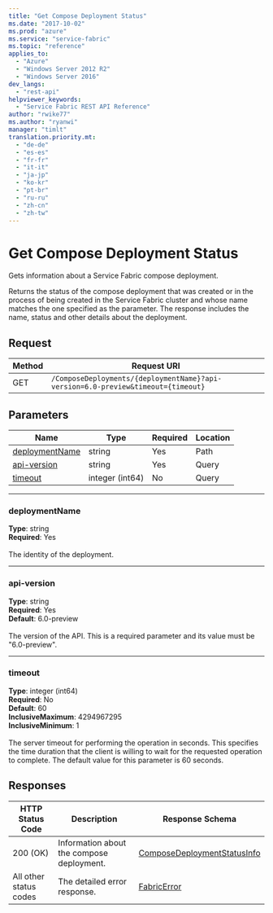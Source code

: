 ```yaml
---
title: "Get Compose Deployment Status"
ms.date: "2017-10-02"
ms.prod: "azure"
ms.service: "service-fabric"
ms.topic: "reference"
applies_to: 
  - "Azure"
  - "Windows Server 2012 R2"
  - "Windows Server 2016"
dev_langs: 
  - "rest-api"
helpviewer_keywords: 
  - "Service Fabric REST API Reference"
author: "rwike77"
ms.author: "ryanwi"
manager: "timlt"
translation.priority.mt: 
  - "de-de"
  - "es-es"
  - "fr-fr"
  - "it-it"
  - "ja-jp"
  - "ko-kr"
  - "pt-br"
  - "ru-ru"
  - "zh-cn"
  - "zh-tw"
---
```

# Get Compose Deployment Status
Gets information about a Service Fabric compose deployment.

Returns the status of the compose deployment that was created or in the process of being created in the Service Fabric cluster and whose name matches the one specified as the parameter. The response includes the name, status and other details about the deployment.

## Request
| Method | Request URI |
| ------ | ----------- |
| GET | `/ComposeDeployments/{deploymentName}?api-version=6.0-preview&timeout={timeout}` |


## Parameters
| Name | Type | Required | Location |
| --- | --- | --- | --- |
| [deploymentName](#deploymentname) | string | Yes | Path |
| [api-version](#api-version) | string | Yes | Query |
| [timeout](#timeout) | integer (int64) | No | Query |

____
### deploymentName
__Type__: string <br/>
__Required__: Yes<br/>
<br/>
The identity of the deployment.

____
### api-version
__Type__: string <br/>
__Required__: Yes<br/>
__Default__: 6.0-preview <br/>
<br/>
The version of the API. This is a required parameter and its value must be "6.0-preview".

____
### timeout
__Type__: integer (int64) <br/>
__Required__: No<br/>
__Default__: 60 <br/>
__InclusiveMaximum__: 4294967295 <br/>
__InclusiveMinimum__: 1 <br/>
<br/>
The server timeout for performing the operation in seconds. This specifies the time duration that the client is willing to wait for the requested operation to complete. The default value for this parameter is 60 seconds.

## Responses

| HTTP Status Code | Description | Response Schema |
| --- | --- | --- |
| 200 (OK) | Information about the compose deployment.<br/> | [ComposeDeploymentStatusInfo](sfclient-model-composedeploymentstatusinfo.md) |
| All other status codes | The detailed error response.<br/> | [FabricError](sfclient-model-fabricerror.md) |
